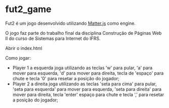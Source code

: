 # fut2_game
Fut2 é um jogo desenvolvido utilizando [Matter.js](https://brm.io/matter-js/) como engine. 

O jogo faz parte do trabalho final da disciplina Construção de Páginas Web II do curso de Sistemas para Internet do IFRS.

Abrir o index.html

Como jogar:
- Player 1 a esquerda joga utilizando as teclas 'w' para pular, 'a' para mover para esquerda, 'd' para mover para direita, tecla de 'espaço' para chute e tecla '0' para resetar a posição do jogador;
- Player 2 a direita joga utilizando as teclas 'seta para cima' para pular, 'seta para esquerda' para mover para esquerda, 'seta para direita' para mover para direita, tecla 'enter' espaço para chute e tecla ',' para resetar a posição do jogador;
